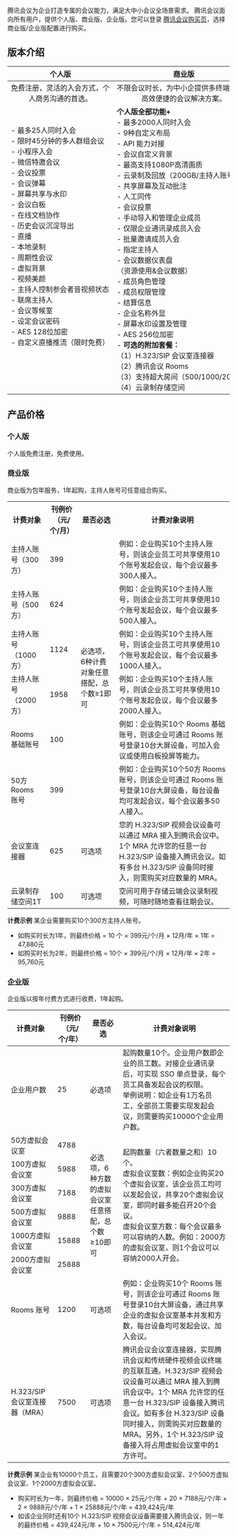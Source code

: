 腾讯会议为企业打造专属的会议能力，满足大中小会议全场景需求。
腾讯会议面向所有用户，提供个人版、商业版、企业版。您可以登录 [腾讯会议购买页](https://buy.cloud.tencent.com/tm)，选择商业版/企业版配置进行购买。

## 版本介绍
<table>
<thead>
<tr>
<th><strong><center>个人版<center></strong></th>
<th><strong><center>商业版<center></strong></th>
<th><strong><center>企业版<center></strong></th>
</tr>
</thead>
<tbody><tr>
<td align="center"  nowrap="nowrap">免费注册，灵活的入会方式，个<br>人商务沟通的首选。</center> </td>
<td align="center" nowrap="nowrap">不限会议时长，为中小企提供多终端覆盖，<br>高效便捷的会议解决方案。</center> </td>
<td align="center" nowrap="nowrap">为大型企业开会、培训、跨地域、跨企<br>业沟通，提供云服务及现代会议室解决方案。</center></td>
</tr>
<tr>
<td>- 最多25人同时入会<br>- 限时45分钟的多人群组会议<br>- 小程序入会<br>- 微信特邀会议<br>- 会议投票<br>- 会议弹幕<br>- 屏幕共享与水印<br>- 会议白板<br>- 在线文档协作<br>- 历史会议沉淀导出<br>- 直播<br>- 本地录制<br>- 周期性会议<br>- 虚拟背景<br>- 视频美颜<br>- 主持人控制参会者音视频状态<br>- 联席主持人<br>- 会议等候室<br>- 设定会议密码<br>- AES 128位加密<br>- 自定义直播推流（限时免费）<br><br><br><br></td>
<td><strong>个人版全部功能+<br></strong>- 最多2000人同时入会<br>- 9种自定义布局<br>- API 能力对接<br>- 会议自定义背景<br>- 最高支持1080P高清画质<br>- 云录制及回放（200GB/主持人账号）<br>- 共享屏幕及互动批注<br>- 人工同传<br>- 会议投票<br>- 手动导入和管理企业成员<br>- 仅限企业通讯录成员入会<br>- 批量邀请成员入会<br>- 指定主持人<br>- 会议数据仪表盘<br>（资源使用&会议数据）<br>- 成员角色管理<br>- 成员权限管理<br>- 结算信息<br>- 企业名称外显<br>- 屏幕水印设置及管理<br>- AES 256位加密<br>-<strong> 可选的附加套餐：<br></strong>（1）H.323/SIP 会议室连接器<br>（2）腾讯会议 Rooms<br>（3）支持超大房间（500/1000/2000）<br>（4）云录制存储空间<br></td>
<td><strong>商业版全部功能+<br> </strong>- 18种自定义布局<br>- 企业 SSO 单点登录<br>- 企业通讯录对接<br>- 可视化会议数据<br>- 显示组织架构信息<br>- 场外会议秩序管理<br>- 场外会议质量追踪<br>- 远程会管会控<br>- 云端录制及回放（无限存储空间）<br>- 企业专属客户成功服务<br>-<strong> 可选的附加套餐：<br></strong>（1）H.323/SIP  会议室连接器<br>（2）腾讯会议 Rooms<br> （3）通过免费拨号来加入<br>（4）支持超大房间（500/1000/2000）<br><br><br><br><br><br><br><br><br><br><br></td>
</tr>
</tbody></table>


## 产品价格
### 个人版
个人版免费注册，免费使用。
### 商业版
商业版为包年服务，1年起购，主持人账号可任意组合购买。

<table>
   <tr>
      <th width="0px" style="text-align:center">计费对象</td>
      <th width="0px" style="text-align:center">刊例价（元/个/月）</td>
      <th width="0px"  style="text-align:center">是否必选</td>
      <th width="0px"  style="text-align:center">计费对象说明</td>
   </tr>
   <tr>
      <td>主持人账号（300方）</td>
      <td>399</td>
      <td rowspan='6'>必选项，6种计费对象任意搭配，总个数≥1即可</td>
      <td>例如：企业购买10个主持人账号，则该企业员工可共享使用10个账号发起会议，每个会议最多300人接入。</td>
   </tr>
   <tr>
      <td>主持人账号（500方）</td>
      <td>624</td>
      <td>例如：企业购买10个主持人账号，则该企业员工可共享使用10个账号发起会议，每个会议最多500人接入。</td>
   </tr>
   <tr>
      <td>主持人账号（1000方）</td>
      <td>1124</td>
      <td>例如：企业购买10个主持人账号，则该企业员工可共享使用10个账号发起会议，每个会议最多1000人接入。</td>
   </tr>
   <tr>
      <td>主持人账号（2000方）</td>
      <td>1958</td>
      <td>例如：企业购买10个主持人账号，则该企业员工可共享使用10个账号发起会议，每个会议最多2000人接入。</td>
   </tr>
   <tr>
      <td>Rooms 基础账号 </td>
      <td>100</td>
      <td>例如：企业购买10个 Rooms 基础账号，则该企业可通过 Rooms 账号登录10台大屏设备，可加入会议或使用白板投屏等能力。</td>
   </tr>
   <tr>
      <td>50方 Rooms 账号</td>
      <td>399</td>
      <td>例如：企业购买10个50方 Rooms 账号，则该企业可通过 Rooms 账号登录10台大屏设备，每台设备均可发起会议，每个会议最多50人接入。</td>
   </tr>
   <tr>
      <td>会议室连接器</td>
      <td>625</td>
      <td>可选项</td>
      <td>您的 H.323/SIP 视频会议设备可以通过 MRA 接入到腾讯会议中。1个 MRA 允许您的任意一台 H.323/SIP 设备接入腾讯会议。如有多台 H.323/SIP 设备同时接入，则需购买对应数量的 MRA。</td>
   </tr>
   <tr>
      <td>云录制存储空间1T</td>
      <td>100</td>
      <td>可选项</td>
      <td>空间可用于存储云端会议录制视频，可随时随地查看往期会议。</td>
   </tr>
</table>

**计费示例**
某企业需要购买10个300方主持人账号。
- 如购买时长为1年，则最终价格 = 10 个 × 399元/个/月 × 12月/年 × 1年 = 47,880元
- 如购买时长为2年，则最终价格 = 10个 × 399元/个/月 × 12月/年 × 2年 = 95,760元

### 企业版
企业版以按年付费方式进行收费，1年起购。

<table>
<thead>
<tr>
<th><strong>计费对象</strong></th>
<th><strong>刊例价（元/个/年）</strong></th>
<th><strong>是否必选</strong></th>
<th><strong>计费对象说明</strong></th>
</tr>
</thead>
<tbody><tr>
<td>企业用户数</td>
<td>25</td>
<td>必选项</td>
<td>起购数量10个。企业用户数即企业的员工数。对接企业通讯录后，可实现 SSO 单点登录，每个员工具备发起会议的权限。<br>   举例说明：如企业有1万名员工，全部员工需要实现发起会议，则需要购买10000个企业用户数。</td>
</tr>
<tr>
<td>50方虚拟会议室</td>
<td>4788</td>
<td rowspan=6>必选项，6种方数的虚拟会议室任意搭配，总个数≥10即可</td>
<td rowspan=6>起购数量（六者数量之和）10个。
<br>虚拟会议室数：例如企业购买20个虚拟会议室，该企业员工均可以发起会议，共享20个虚拟会议室，即同时最多能召开20个会议。
<br>虚拟会议室方数：每个会议最多可以容纳的人数。例如：2000方的虚拟会议室，则1个会议可以容纳2000人开会。</td>
</tr>
<tr>
<td>100方虚拟会议室</td>
<td>5988</td>
</tr>
<tr>
<td>300方虚拟会议室</td>
<td>7188</td>
</tr>
<tr>
<td>500方虚拟会议室</td>
<td>9888</td>
</tr>
<tr>
<td>1000方虚拟会议室</td>
<td>15888</td>
</tr>
<tr>
<td>2000方虚拟会议室</td>
<td>25888</td>
</tr>
<tr>
<td>Rooms 账号</td>
<td>1200</td>
<td>可选项</td>
<td>例如：企业购买10个 Rooms 账号，则该企业可通过 Rooms 账号登录10台大屏设备，通过共享企业的虚拟会议室基本并发和方数，每台设备均可发起会议、加入会议。</td>
</tr>
<tr>
<td>H.323/SIP 会议室连接器（MRA）</td>
<td>7500</td>
<td>可选项</td>
<td>腾讯会议会议室连接器，实现腾讯会议和传统硬件视频会议终端的互联互通。H.323/SIP 视频会议设备可以通过 MRA 接入到腾讯会议中。1个 MRA 允许您的任意一台 H.323/SIP 设备接入腾讯会议。如有多台 H.323/SIP 设备同时接入，则需购买对应数量的 MRA。另外，1个 H.323/SIP 设备接入将占用虚拟会议室中的1方许可。</td>
</tr>
</tbody></table>

**计费示例**
某企业有10000个员工，且需要20个300方虚拟会议室、2个500方虚拟会议室、1个2000方虚拟会议室。
- 购买时长为一年，则最终价格 = 10000 × 25元/个/年 + 20 × 7188元/个/年 + 2 × 9888元/个/年 + 1 × 25888元/个/年 = 439,424元/年
- 如该企业同时还有10个 H.323/SIP 视频会议设备需要接入腾讯会议，则一年的最终价格 = 439,424元/年 + 10 × 7500元/个/年 = 514,424元/年
